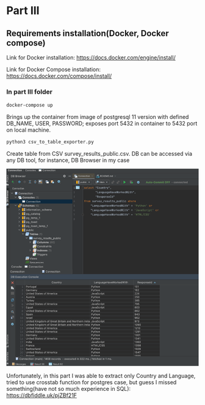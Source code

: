 # Part III

Requirements installation(Docker, Docker compose)
--------------------------------------
Link for Docker installation: 
https://docs.docker.com/engine/install/

Link for Docker Compose installation:
https://docs.docker.com/compose/install/

### In part III folder 
```bash
docker-compose up 
```
Brings up the container from image of postgresql 11 version with defined DB_NAME, USER, PASSWORD;
exposes port 5432 in container to 5432 port on local machine.

```bash
python3 csv_to_table_exporter.py
```
Create table from CSV survey_results_public.csv. DB can be accessed via any DB tool, for instance, 
DB Browser in my case

![](db.png)

Unfortunately, in this part I was able to extract only Country and Language, tried to use crosstab function for
postgres case, but guess I missed something(have not so much experience in SQL): https://dbfiddle.uk/pjZBf21F
